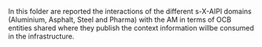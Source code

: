 In this folder are reported the interactions of the different s-X-AIPI domains (Aluminium, Asphalt, Steel and Pharma) with the AM in terms of OCB entities shared where they publish the context information willbe consumed in the infrastructure.